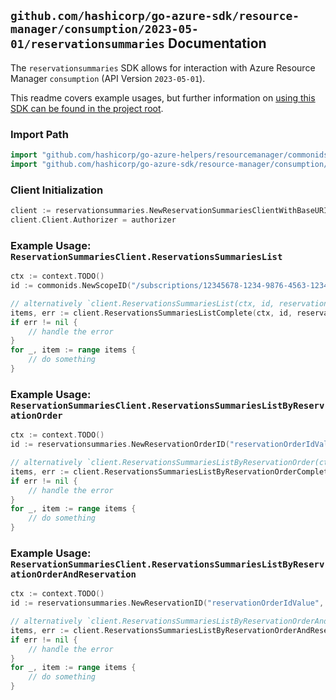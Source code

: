 
## `github.com/hashicorp/go-azure-sdk/resource-manager/consumption/2023-05-01/reservationsummaries` Documentation

The `reservationsummaries` SDK allows for interaction with Azure Resource Manager `consumption` (API Version `2023-05-01`).

This readme covers example usages, but further information on [using this SDK can be found in the project root](https://github.com/hashicorp/go-azure-sdk/tree/main/docs).

### Import Path

```go
import "github.com/hashicorp/go-azure-helpers/resourcemanager/commonids"
import "github.com/hashicorp/go-azure-sdk/resource-manager/consumption/2023-05-01/reservationsummaries"
```


### Client Initialization

```go
client := reservationsummaries.NewReservationSummariesClientWithBaseURI("https://management.azure.com")
client.Client.Authorizer = authorizer
```


### Example Usage: `ReservationSummariesClient.ReservationsSummariesList`

```go
ctx := context.TODO()
id := commonids.NewScopeID("/subscriptions/12345678-1234-9876-4563-123456789012/resourceGroups/some-resource-group")

// alternatively `client.ReservationsSummariesList(ctx, id, reservationsummaries.DefaultReservationsSummariesListOperationOptions())` can be used to do batched pagination
items, err := client.ReservationsSummariesListComplete(ctx, id, reservationsummaries.DefaultReservationsSummariesListOperationOptions())
if err != nil {
	// handle the error
}
for _, item := range items {
	// do something
}
```


### Example Usage: `ReservationSummariesClient.ReservationsSummariesListByReservationOrder`

```go
ctx := context.TODO()
id := reservationsummaries.NewReservationOrderID("reservationOrderIdValue")

// alternatively `client.ReservationsSummariesListByReservationOrder(ctx, id, reservationsummaries.DefaultReservationsSummariesListByReservationOrderOperationOptions())` can be used to do batched pagination
items, err := client.ReservationsSummariesListByReservationOrderComplete(ctx, id, reservationsummaries.DefaultReservationsSummariesListByReservationOrderOperationOptions())
if err != nil {
	// handle the error
}
for _, item := range items {
	// do something
}
```


### Example Usage: `ReservationSummariesClient.ReservationsSummariesListByReservationOrderAndReservation`

```go
ctx := context.TODO()
id := reservationsummaries.NewReservationID("reservationOrderIdValue", "reservationIdValue")

// alternatively `client.ReservationsSummariesListByReservationOrderAndReservation(ctx, id, reservationsummaries.DefaultReservationsSummariesListByReservationOrderAndReservationOperationOptions())` can be used to do batched pagination
items, err := client.ReservationsSummariesListByReservationOrderAndReservationComplete(ctx, id, reservationsummaries.DefaultReservationsSummariesListByReservationOrderAndReservationOperationOptions())
if err != nil {
	// handle the error
}
for _, item := range items {
	// do something
}
```

